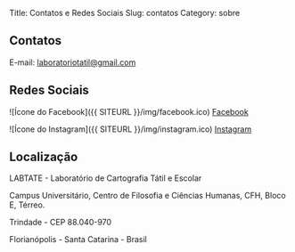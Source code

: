 Title: Contatos e Redes Sociais
Slug: contatos
Category: sobre


Contatos
--------

E-mail: <laboratoriotatil@gmail.com>

Redes Sociais
-------------

![Ícone do Facebook]({{ SITEURL }}/img/facebook.ico)
[Facebook](https://www.facebook.com/LaboratorioDeCartografiaTatilEEscolar)

![Ícone do Instagram]({{ SITEURL }}/img/instagram.ico)
[Instagram](https://instagram.com/labtateufsc)

Localização
-----------

LABTATE - Laboratório de Cartografia Tátil e Escolar

Campus Universitário, Centro de Filosofia e Ciências Humanas, CFH, Bloco E, Térreo.

Trindade - CEP 88.040-970

Florianópolis - Santa Catarina - Brasil
